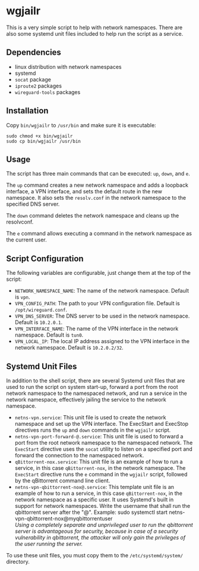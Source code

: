 # wgjailr
This is a very simple script to help with network namespaces. There are also some systemd unit files included to help
run the script as a service.

## Dependencies
* linux distribution with network namespaces
* systemd
* `socat` package
* `iproute2` packages
* `wireguard-tools` packages

## Installation
Copy `bin/wgjailr` to `/usr/bin` and make sure it is executable:
```
sudo chmod +x bin/wgjailr
sudo cp bin/wgjailr /usr/bin
```

## Usage
The script has three main commands that can be executed: `up`, `down`, and `e`.

The `up` command creates a new network namespace and adds a loopback interface, a VPN interface, and sets the default route in the new namespace. It also sets the `resolv.conf` in the network namespace to the specified DNS server.

The `down` command deletes the network namespace and cleans up the resolvconf.

The `e` command allows executing a command in the network namespace as the current user.

## Script Configuration

The following variables are configurable, just change them at the top of the script:
* `NETWORK_NAMESPACE_NAME`: The name of the network namespace. Default is `vpn`.
* `VPN_CONFIG_PATH`: The path to your VPN configuration file. Default is `/opt/wireguard.conf`.
* `VPN_DNS_SERVER`: The DNS server to be used in the network namespace. Default is `10.2.0.1`.
* `VPN_INTERFACE_NAME`: The name of the VPN interface in the network namespace. Default is `tun0`.
* `VPN_LOCAL_IP`: The local IP address assigned to the VPN interface in the network namespace. Default is `10.2.0.2/32`.

## Systemd Unit Files
In addition to the shell script, there are several Systemd unit files that are used to run the script on system start-up, forward a port from the root network namespace to the namespaced network, and run a service in the network namespace, effectively jailing the service to the network namespace.
* `netns-vpn.service`: This unit file is used to create the network namespace and set up the VPN interface. The ExecStart and ExecStop directives runs the `up` and `down` commands in the `wgjailr` script.
* `netns-vpn-port-forward-@.service`: This unit file is used to forward a port from the root network namespace to the namespaced network. The `ExecStart` directive uses the `socat` utility to listen on a specified port and forward the connection to the namespaced network.
* `qBittorrent-nox.service`: This unit file is an example of how to run a service, in this case `qBittorrent-nox`, in the network namespace. The `ExecStart` directive runs the `e` command in the `wgjailr` script, followed by the qBittorrent command line client.
* `netns-vpn-qbittorrent-nox@.service`: This template unit file is an example of how to run a service, in this case `qBittorrent-nox`, in the network namespace as a specific user. It uses Systemd's built in support for network namespaces. Write the username that shall run the qbittorrent server after the "@". Example: sudo systemctl start netns-vpn-qbittorrent-nox@myqbittorrentuser  
*Using a completely separate and unprivileged user to run the qbittorrent server is advantageous for security, because in case of a security vulnerability in qbittorrent, the attacker will only gain the privileges of the user running the server.*

To use these unit files, you must copy them to the `/etc/systemd/system/` directory.
